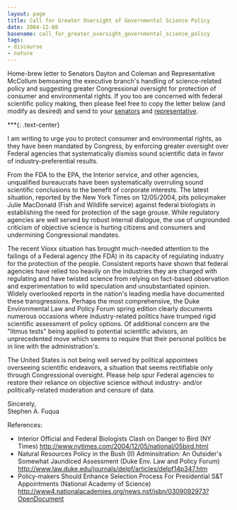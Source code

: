 ```yaml
---
layout: page
title: Call for Greater Oversight of Governmental Science Policy
date: 2004-12-08
basename: call_for_greater_oversight_governmental_science_policy
tags:
- discourse
- nature
---
```


Home-brew letter to Senators Dayton and Coleman and Representative McCollum
bemoaning the executive branch's handling of science-related policy and
suggesting greater Congressional oversight for protection of consumer and
environmental rights. If you too are concerned with federal scientific policy
making, then please feel free to copy the letter below (and modify as desired)
and send to your [senators](http://www.senate.gov) and [representative](http://www.house.gov).

<!--more-->

***{: .text-center}

I am writing to urge you to protect consumer and environmental rights, as they
have been mandated by Congress, by enforcing greater oversight over Federal
agencies that systematically dismiss sound scientific data in favor of
industry-preferential results.

From the FDA to the EPA, the Interior service, and other agencies, unqualified
bureaucrats have been systematically overruling sound scientific conclusions to
the benefit of corporate interests. The latest situation, reported by the New
York Times on 12/05/2004, pits policymaker Julie MacDonald (Fish and Wildlife
service) against federal biologists in establishing the need for protection of
the sage grouse. While regulatory agencies are well served by robust internal
dialogue, the use of ungrounded criticism of objective science is hurting
citizens and consumers and undermining Congressional mandates.

The recent Vioxx situation has brought much-needed attention to the failings of
a Federal agency (the FDA) in its capacity of regulating industry for the
protection of the people. Consistent reports have shown that federal agencies
have relied too heavily on the industries they are charged with regulating and
have twisted science from relying on fact-based observation and experimentation
to wild speculation and unsubstantiated opinion. Widely overlooked reports in
the nation's leading media have documented these transgressions. Perhaps the
most comprehensive, the Duke Environmental Law and Policy Forum spring edition
clearly documents numerous occasions where industry-related politics have
trumped rigid scientific assessment of policy options. Of additional concern are
the "litmus tests" being applied to potential scientific advisors, an
unprecedented move which seems to require that their personal politics be in
line with the administration's.

The United States is not being well served by political appointees overseeing
scientific endeavors, a situation that seems rectifiable only through
Congressional oversight. Please help spur Federal agencies to restore their
reliance on objective science without industry- and/or politically-related
moderation and censure of data.

Sincerely,<br>
Stephen A. Fuqua

References:

* Interior Official and Federal Biologists Clash on Danger to Bird (NY Times)
  http://www.nytimes.com/2004/12/05/national/05bird.html
* Natural Resources Policy in the Bush (II) Adminsitration: An Outsider's
  Somewhat Jaundiced Assessment (Duke Env. Law and Policy Forum)
  http://www.law.duke.edu/journals/delpf/articles/delpf14p347.htm
* Policy-makers Should Enhance Selection Process For Presidential S&T
  Appointments (National Academy of Science)
  http://www4.nationalacademies.org/news.nsf/isbn/0309092973?OpenDocument
